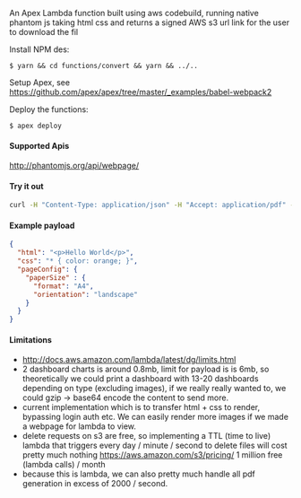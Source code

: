 An Apex Lambda function built using aws codebuild, running native phantom js taking html css and returns a signed AWS s3 url link for the user to download the fil

Install NPM des:

```
$ yarn && cd functions/convert && yarn && ../..
```

Setup Apex, see https://github.com/apex/apex/tree/master/_examples/babel-webpack2

Deploy the functions:
```
$ apex deploy
```

#### Supported Apis
http://phantomjs.org/api/webpage/

#### Try it out
```bash
curl -H "Content-Type: application/json" -H "Accept: application/pdf" -X POST -d '{ "html": "<p>Hello World</p>", "css": "* { color: orange; }",  "pageConfig": { "paperSize" : { "format": "A4", "orientation": "landscape" } } }' https://4bsdjq15h1.execute-api.us-east-1.amazonaws.com/prod
```

#### Example payload
```json
{
  "html": "<p>Hello World</p>",
  "css": "* { color: orange; }",
  "pageConfig": {
    "paperSize" : {
      "format": "A4",
      "orientation": "landscape"
    }
  }
}
```

#### Limitations
- http://docs.aws.amazon.com/lambda/latest/dg/limits.html
- 2 dashboard charts is around 0.8mb, limit for payload is is 6mb, so theoretically we could print a dashboard with 13-20 dashboards depending on type (excluding images), if we really really wanted to, we could gzip -> base64 encode the content to send more.
- current implementation which is to transfer html + css to render, bypassing login auth etc. We can easily render more images if we made a webpage for lambda to view.
- delete requests on s3 are free, so implementing a TTL (time to live) lambda that triggers every day / minute / second to delete files will cost pretty much nothing https://aws.amazon.com/s3/pricing/ 1 million free (lambda calls) / month
- because this is lambda, we can also pretty much handle all pdf generation in excess of 2000 / second.
